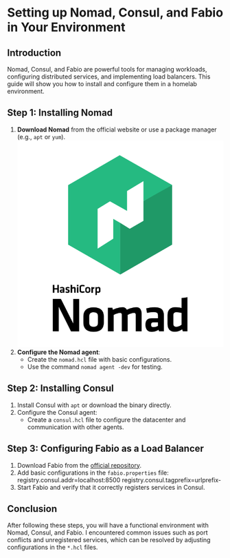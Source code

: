 # Setting up Nomad, Consul, and Fabio in Your Environment

## Introduction
Nomad, Consul, and Fabio are powerful tools for managing workloads, configuring distributed services, and implementing load balancers. This guide will show you how to install and configure them in a homelab environment.

## Step 1: Installing Nomad
1. **Download Nomad** from the official website or use a package manager (e.g., `apt` or `yum`).
![Nomad Logo](../images/nomad-logo.svg)
2. **Configure the Nomad agent**:
   - Create the `nomad.hcl` file with basic configurations.
   - Use the command `nomad agent -dev` for testing. 

## Step 2: Installing Consul
1. Install Consul with `apt` or download the binary directly.
2. Configure the Consul agent:
   - Create a `consul.hcl` file to configure the datacenter and communication with other agents.

## Step 3: Configuring Fabio as a Load Balancer
1. Download Fabio from the [official repository](https://github.com/fabiolb/fabio).
2. Add basic configurations in the `fabio.properties` file: registry.consul.addr=localhost:8500 registry.consul.tagprefix=urlprefix-
3. Start Fabio and verify that it correctly registers services in Consul.

## Conclusion
After following these steps, you will have a functional environment with Nomad, Consul, and Fabio. I encountered common issues such as port conflicts and unregistered services, which can be resolved by adjusting configurations in the `*.hcl` files.